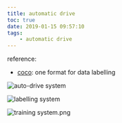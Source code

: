 ```yaml
---
title: automatic drive
toc: true
date: 2019-01-15 09:57:10
tags:
	- automatic drive
---
```


reference:

* [coco](https://zhuanlan.zhihu.com/p/29393415): one format for data labelling

![auto-drive system](https://upload-images.jianshu.io/upload_images/721960-5e6217ea2a76689a.png?imageMogr2/auto-orient/strip%7CimageView2/2/w/1240)

![labelling system](https://upload-images.jianshu.io/upload_images/721960-6a7eac9f5586b04a.png?imageMogr2/auto-orient/strip%7CimageView2/2/w/1240)

![training system.png](https://upload-images.jianshu.io/upload_images/721960-5e82ce0148c621a5.png?imageMogr2/auto-orient/strip%7CimageView2/2/w/1240)